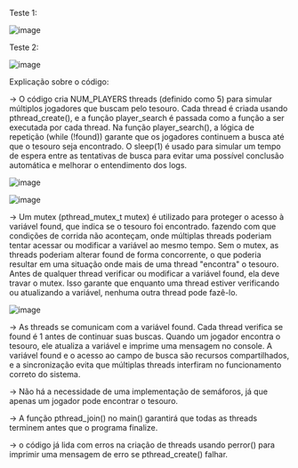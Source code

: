 Teste 1:

![image](https://github.com/user-attachments/assets/cf598e8a-926f-48a5-976f-964560627931)

Teste 2:

![image](https://github.com/user-attachments/assets/310d6c56-64fd-462e-961e-3ea4c31666c2)

Explicação sobre o código:

-> O código cria NUM_PLAYERS threads (definido como 5) para simular múltiplos jogadores que buscam pelo tesouro. Cada thread é criada usando pthread_create(), e a função player_search é passada como a função a ser executada por cada thread. Na função player_search(), a lógica de repetição (while (!found)) garante que os jogadores continuem a busca até que o tesouro seja encontrado. O sleep(1) é usado para simular um tempo de espera entre as tentativas de busca para evitar uma possível conclusão automática e melhorar o entendimento dos logs.

![image](https://github.com/user-attachments/assets/0529ccc6-ed7b-4192-aaf9-e70d132ecdd9)

![image](https://github.com/user-attachments/assets/fbcfadb8-2f91-4449-818e-13aa428e3953)

-> Um mutex (pthread_mutex_t mutex) é utilizado para proteger o acesso à variável found, que indica se o tesouro foi encontrado. fazendo com que condições de corrida não aconteçam, onde múltiplas threads poderiam tentar acessar ou modificar a variável ao mesmo tempo. Sem o mutex, as threads poderiam alterar found de forma concorrente, o que poderia resultar em uma situação onde mais de uma thread "encontra" o tesouro. Antes de qualquer thread verificar ou modificar a variável found, ela deve travar o mutex. Isso garante que enquanto uma thread estiver verificando ou atualizando a variável, nenhuma outra thread pode fazê-lo.

![image](https://github.com/user-attachments/assets/0791a3e5-53bc-4de7-816b-565c6ad779c2)

-> As threads se comunicam com a variável found. Cada thread verifica se found é 1 antes de continuar suas buscas. Quando um jogador encontra o tesouro, ele atualiza a variável e imprime uma mensagem no console. A variável found e o acesso ao campo de busca são recursos compartilhados, e a sincronização evita que múltiplas threads interfiram no funcionamento correto do sistema.

-> Não há a necessidade de uma implementação de semáforos, já que apenas um jogador pode encontrar o tesouro.

-> A função pthread_join() no main() garantirá que todas as threads terminem antes que o programa finalize.

-> o código já lida com erros na criação de threads usando perror() para imprimir uma mensagem de erro se pthread_create() falhar.
